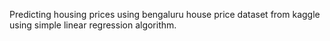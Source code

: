 Predicting housing prices using bengaluru house price dataset from kaggle using simple linear regression algorithm.

